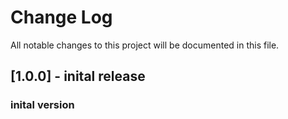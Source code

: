 
# Change Log
All notable changes to this project will be documented in this file.

## [1.0.0] - inital release

### inital version